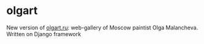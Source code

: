 olgart
======

New version of [olgart.ru](http://olgart.ru): web-gallery of Moscow paintist Olga Malancheva.
Written on Django framework
